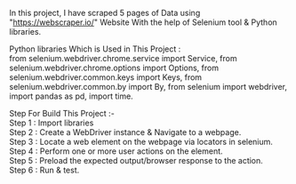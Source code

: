 In this project, I have scraped 5 pages of Data using "https://webscraper.io/" Website With the help of Selenium tool & Python libraries.

Python libraries Which is Used in This Project :  
  from selenium.webdriver.chrome.service import Service,
  from selenium.webdriver.chrome.options import Options,
  from selenium.webdriver.common.keys import Keys,
  from selenium.webdriver.common.by import By,
  from selenium import webdriver,
  import pandas as pd,
  import time.

Step For Build This Project :- \
Step 1 : Import libraries \
Step 2 : Create a WebDriver instance & Navigate to a webpage. \
Step 3 : Locate a web element on the webpage via locators in selenium. \
Step 4 : Perform one or more user actions on the element. \
Step 5 : Preload the expected output/browser response to the action. \
Step 6 : Run & test.
